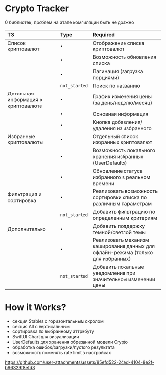 # Crypto Tracker

0 библиотек, проблем на этапе компиляции быть не должно

| ТЗ | Type     | **Required**                       |
| :----- | :---------------- | :-------------------------------- |
| Список криптовалют    | `•` | Отображение списка криптовалют |
|     | `•` | Возможность обновления списка |
|     | `•` | Пагинация (загрузка порциями) |
|     | `not_started` | Поиск по названию |
| Детальная информация о криптовалюте      | `•` | График изменения цены (за день/неделю/месяц) |
|     | `•` | Основная информация |
|     | `•` | Кнопка добавления/удаления из избранного |
| Избранные криптовалюты      | `•` | Отдельный список избранных криптовалют |
|     | `•` | Возможность локального хранения избранных (UserDefaults) |
|     | `•` | Обновление статуса избранного в реальном времени |
| Фильтрация и сортировка      | `•` | Реализовать возможность сортировки списка по различным параметрам |
|     | `not_started` | Добавить фильтрацию по определенным критериям |
|  Дополнительно   | `•` | Добавить поддержку темной/светлой темы |
|     | `•` | Реализовать механизм кэширования данных для офлайн-режима (только для избранных) |
|     | `not_started` | Добавить локальные уведомления при значительном изменении цены |



# How it Works?

- секция Stables с горизонтальным скролом
- секция All с вертикальным
- сортировка по выбранному аттрибуту
- SwiftUI Chart для визуализации
- UserDefaults для хранения обрезанной модели Crypto
- обработка ошибок/загрузки/пустого результата
- возможность поменять rate limit в настройках
  



https://github.com/user-attachments/assets/85efd522-24ed-4104-8e2f-b96329f8efd3


